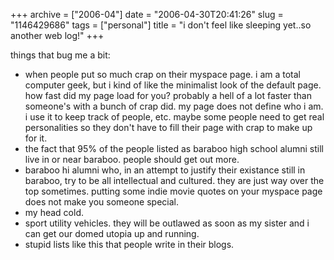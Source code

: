 +++
archive = ["2006-04"]
date = "2006-04-30T20:41:26"
slug = "1146429686"
tags = ["personal"]
title = "i don't feel like sleeping yet..so another web log!"
+++

things that bug me a bit:

- when people put so much crap on their myspace page. i am a total
  computer geek, but i kind of like the minimalist look of the default
  page. how fast did my page load for you? probably a hell of a lot faster
  than someone's with a bunch of crap did. my page does not define who
  i am. i use it to keep track of people, etc. maybe some people need to
  get real personalities so they don't have to fill their page with crap
  to make up for it.
- the fact that 95% of the people listed as baraboo high school alumni
  still live in or near baraboo. people should get out more.
- baraboo hi alumni who, in an attempt to justify their existance still in
  baraboo, try to be all intellectual and cultured. they are just way over
  the top sometimes. putting some indie movie quotes on your myspace page
  does not make you someone special.
- my head cold.
- sport utility vehicles. they will be outlawed as soon as my sister and
  i can get our domed utopia up and running.
- stupid lists like this that people write in their blogs.

